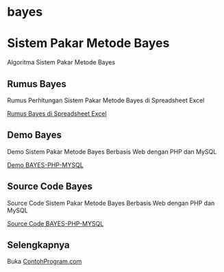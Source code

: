 # bayes
Sistem Pakar Metode Bayes
===================================

Algoritma Sistem Pakar Metode Bayes

Rumus Bayes 
-----------

Rumus Perhitungan Sistem Pakar Metode Bayes di Spreadsheet Excel

[Rumus Bayes di Spreadsheet Excel](http://contohprogram.com/bayes.xls) 

Demo Bayes
----------

Demo Sistem Pakar Metode Bayes Berbasis Web dengan PHP dan MySQL

[Demo BAYES-PHP-MYSQL](http://contohprogram.com/demo/bayes-php) 

Source Code Bayes 
-----------------

Source Code Sistem Pakar Metode Bayes Berbasis Web dengan PHP dan MySQL

[Source Code BAYES-PHP-MYSQL](http://contohprogram.com/bayes-php-mysql-source-code.php) 

Selengkapnya 
------------

Buka [ContohProgram.com](http://contohprogram.com)



